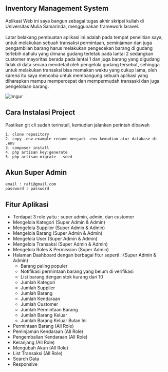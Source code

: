 ## Inventory Management System
Aplikasi Web ini saya bangun sebagai tugas akhir skripsi kuliah di Universitas Mulia Samarinda, menggunakan framework laravel. <br><br>
Latar belakang pembuatan aplikasi ini adalah pada tempat penelitian saya, untuk melakukan sebuah transaksi permintaan, peminjaman dan juga pengambilan barang harus melakukan pengecekan barang di gudang terlebih dahulu yang dimana gudang terletak pada lantai 2 sedangkan customer mayoritas berada pada lantai 1 dan juga barang yang digudang tidak di data secara mendetail oleh pengelola gudang tersebut, sehingga untuk melakukan transaksi bisa memakan waktu yang cukup lama, oleh karena itu saya mencoba untuk membangung sebuah aplikasi yang diharapkan mampu mempercepat dan mempermudah transaski dan juga pengelolaan barang.

![Imgur](https://imgur.com/mVyzQ6V.png)

## Cara Instalasi Project

Pastikan git cli sudah terinstall, kemudian jalankan perintah dibawah
```
1. clone repository
2. copy .env.example rename menjadi .env kemudian atur database di .env
3. composer install
4. php artisan key:generate
5. php artisan migrate --seed
```

## Akun Super Admin
```
email : rafi@gmail.com
password : password
```

## Fitur Aplikasi 
- Terdapat 3 role yaitu : super admin, admin, dan customer
- Mengelola Kategori (Super Admin & Admin)
- Mengelola Supplier (Super Admin & Admin)
- Mengelola Barang (Super Admin & Admin)
- Mengelola User (Super Admin & Admin)
- Mengelola Transaksi (Super Admin & Admin)
- Mengelola Roles & Permission (Super Admin)
- Halaman Dashboard dengan berbagai fitur seperti : (Super Admin & Admin) 
   - Barang paling populer
   - Notifikasi permintaan barang yang belum di verifikasi
   - List barang dengan stok kurang dari 10
   - Jumlah Kategori
   - Jumlah Supplier
   - Jumlah Barang
   - Jumlah Kendaraan
   - Jumlah Customer
   - Jumlah Permintaan Barang
   - Jumlah Barang Keluar
   - Jumlah Barang Keluar Bulan Ini
- Permintaan Barang (All Role)
- Peminjaman Kendaraan (All Role)
- Pengembalian Kendaraan (All Role)
- Keranjang (All Role)
- Mengubah Akun (All Role)
- List Transaksi (All Role)
- Search Data
- Responsive

